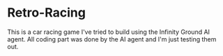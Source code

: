 # Retro-Racing
This is a car racing game I've tried to build using the Infinity Ground AI agent.
All coding part was done by the AI agent and I'm just testing them out. 
